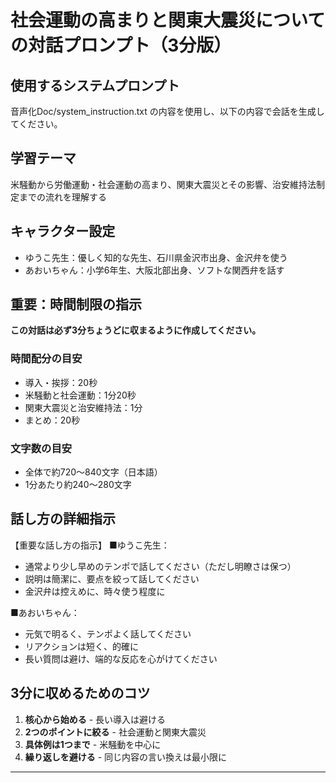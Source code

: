 # 社会運動の高まりと関東大震災についての対話プロンプト（3分版）

## 使用するシステムプロンプト
音声化Doc/system_instruction.txt の内容を使用し、以下の内容で会話を生成してください。

## 学習テーマ
米騒動から労働運動・社会運動の高まり、関東大震災とその影響、治安維持法制定までの流れを理解する

## キャラクター設定
- ゆうこ先生：優しく知的な先生、石川県金沢市出身、金沢弁を使う
- あおいちゃん：小学6年生、大阪北部出身、ソフトな関西弁を話す

## 重要：時間制限の指示
**この対話は必ず3分ちょうどに収まるように作成してください。**

### 時間配分の目安
- 導入・挨拶：20秒
- 米騒動と社会運動：1分20秒
- 関東大震災と治安維持法：1分
- まとめ：20秒

### 文字数の目安
- 全体で約720〜840文字（日本語）
- 1分あたり約240〜280文字

## 話し方の詳細指示

【重要な話し方の指示】
■ゆうこ先生：
- 通常より少し早めのテンポで話してください（ただし明瞭さは保つ）
- 説明は簡潔に、要点を絞って話してください
- 金沢弁は控えめに、時々使う程度に

■あおいちゃん：
- 元気で明るく、テンポよく話してください
- リアクションは短く、的確に
- 長い質問は避け、端的な反応を心がけてください

## 3分に収めるためのコツ
1. **核心から始める** - 長い導入は避ける
2. **2つのポイントに絞る** - 社会運動と関東大震災
3. **具体例は1つまで** - 米騒動を中心に
4. **繰り返しを避ける** - 同じ内容の言い換えは最小限に

---

<Style instructions>
Speaker 1（ゆうこ先生）: こんにちは、あおいちゃん。今日は大正時代の社会運動と関東大震災について勉強しようね。

Speaker 2（あおいちゃん）: はい！社会運動って、どんなことがあったんですか？

Speaker 1: まず1918年に米騒動が起きたんやよ。シベリア出兵で米の値段が上がって、富山の主婦たちが米屋を襲ったんや。

Speaker 2: えー！主婦の人たちが？すごい行動やなぁ！

Speaker 1: そうやね。これが全国に広がって、原敬内閣は軍隊を出して鎮圧したんや。でもこれをきっかけに、労働運動も活発になってね。

Speaker 2: 労働運動ってどんなこと？

Speaker 1: 働く人たちが待遇改善を求めて団結したんやよ。それから1922年には全国水平社も結成されたんや。

Speaker 2: 全国水平社？

Speaker 1: 身分差別をなくそうという運動やね。「人間に光あれ」をスローガンに、京都で結成されたんやよ。平塚雷鳥さんたちの女性運動も活発やったね。

Speaker 2: みんな平等を求めて頑張ったんやね！

Speaker 1: そう！でも1923年に関東大震災が起きてしまったんや。マグニチュード7.9の大地震で、東京や横浜が大きな被害を受けたの。

Speaker 2: どれくらいの被害やったん？

Speaker 1: 死者・行方不明者が10万人以上。火災で東京の多くが焼けてしまったんやよ。そして混乱の中でデマが広がって...

Speaker 2: デマ？どんなデマ？

Speaker 1: 朝鮮人や社会主義者が暴動を起こすというデマやね。それで罪のない人たちが襲われる事件も起きてしまったんや。

Speaker 2: ひどい話やなぁ...

Speaker 1: うん。そして1925年には治安維持法ができたんやよ。普通選挙法と同じ年にね。

Speaker 2: なんでそんな法律が？

Speaker 1: 政府は社会運動が広がることを恐れたんや。この法律で社会主義や共産主義を取り締まるようになったんやよ。

Speaker 2: なるほど！大正時代って、みんなが権利を求めて立ち上がった時代やったんやね！

Speaker 1: そのとおり！でも関東大震災や治安維持法など、厳しい出来事もあった複雑な時代。これが次の昭和につながっていくんやよ。

Speaker 2: わかった！ありがとうございました！

---